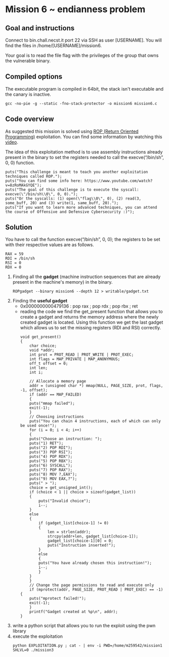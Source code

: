 # Mission 6 ~ endianness problem


## Goal and instructions
Connect to bin.chall.necst.it port 22 via SSH as user [USERNAME]. You will find the files in /home/[USERNAME]/mission6.

Your goal is to read the file flag with the privileges of the group that owns the vulnerable binary.


## Compiled options
The executable program is compiled in 64bit, the stack isn't executable and the canary is inactive.
```
gcc -no-pie -g --static -fno-stack-protector -o mission6 mission6.c
```


## Code overview
As suggested this mission is solved using [ROP (Return Oriented Programming)](https://en.wikipedia.org/wiki/Return-oriented_programming) exploitation.
You can find some information by watching this [video](https://www.youtube.com/watch?v=8zRoMAkGYQE).

The idea of this exploitation method is to use assembly instructions already present in the binary to set the registers needed to call the execve(“/bin/sh”, 0, 0) function.
```
puts("This challenge is meant to teach you another exploitation techniques called ROP.");
puts("You can find some info here: https://www.youtube.com/watch?v=8zRoMAkGYQE");
puts("The goal of this challenge is to execute the syscall: execve(\"/bin/sh\\0\", 0, 0).");
puts("Or the syscalls: (1) open(\"flag\\0\", 0), (2) read(3, some_buff, 20) and (3) write(1, same_buff, 20).");
puts("If you want to learn more advanced techniques, you can attend the course of Offensive and Defensive Cybersecurity :)");
```


## Solution
You have to call the function execve(“/bin/sh”, 0, 0); the registers to be set with their respective values are as follows.

	RAX = 59
	RDI = /bin/sh 
	RSI = 0
	RDX = 0

1. Finding all the **gadget** (machine instruction sequences that are already present in the machine's memory) in the binary.
	```
	ROPgadget --binary mission6 --depth 12 > writable/gadget.txt
	```
2. Finding the **useful gadget**
	- 0x0000000000479136 : pop rax ; pop rdx ; pop rbx ; ret
	- reading the code we find the get_present function that allows you to create a gadget and returns the memory address where the newly created gadget is located. Using this function we get the last gadget which allows us to set the missing registers (RDI and RSI) correctly.
		```
		void get_present()
		{
		    char choice;
		    void *addr;
		    int prot = PROT_READ | PROT_WRITE | PROT_EXEC;
		    int flags = MAP_PRIVATE | MAP_ANONYMOUS;
		    off_t offset = 0;
		    int len;
		    int i;

		    // Allocate a memory page
		    addr = (unsigned char *) mmap(NULL, PAGE_SIZE, prot, flags, -1, offset);
		    if (addr == MAP_FAILED) 
		    {
			puts("mmap failed");
			exit(-1);
		    }
		    // Choosing instructions
		    puts("You can chain 4 instructions, each of which can only be used once!");
		    for (i = 0; i < 4; i++)
		    {
			puts("Choose an instruction: ");
			puts("1) RET");
			puts("2) POP RDI");
			puts("3) POP RSI");
			puts("4) POP RDX");
			puts("5) POP RBX");
			puts("6) SYSCALL");
			puts("7) POP RAX");
			puts("8) MOV ?,EAX");
			puts("9) MOV EAX,?");
			puts(" > ");
			choice = get_unsigned_int();
			if (choice < 1 || choice > sizeof(gadget_list))
			{
			    puts("Invalid choice");
			    i--;
			}
			else
			{
			    if (gadget_list[choice-1] != 0)
			    {
				    len = strlen(addr);
				    strcpy(addr+len, gadget_list[choice-1]);
				    gadget_list[choice-1][0] = 0;
				    puts("Instruction inserted!");
			    }
			    else
			    {
				puts("You have already chosen this instruction!");  
				i--;
			    }
			}
		    }
		    // Change the page permissions to read and execute only
		    if (mprotect(addr, PAGE_SIZE, PROT_READ | PROT_EXEC) == -1) {
			puts("mprotect failed!");
			exit(-1);
		    }
		    printf("Gadget created at %p\n", addr);
		}
		```
3. write a python script that allows you to run the exploit using the pwn library
4. execute the exploitation
	```
 	python EXPLOITATION.py ; cat - | env -i PWD=/home/m259542/mission1 SHLVL=0 ./mission3
 	```
